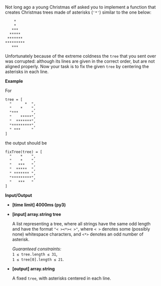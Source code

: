 <div class="markdown"><p>Not long ago a young Christmas elf asked you to implement a function that creates Christmas trees made of asterisks (<code>'*'</code>) similar to the one below:</p>
<pre><code>    *    
    *    
   ***   
  *****  
 ******* 
*********
   ***   
</code></pre>
<p>Unfortunately because of the extreme coldness the <code>tree</code> that you sent over was corrupted: although its lines are given in the correct order, but are not aligned properly. Now your task is to fix the given <code>tree</code> by centering the asterisks in each line.</p>
<p><strong>Example</strong></p>
<p>For</p>
<pre><code>tree = [
  "      *  ", 
  "    *    ", 
  "***      ", 
  "    *****", 
  "  *******", 
  "*********", 
  " ***     "
]
</code></pre>
<p>the output should be</p>
<pre><code>fixTree(tree) = [
  "    *    ", 
  "    *    ", 
  "   ***   ", 
  "  *****  ", 
  " ******* ", 
  "*********", 
  "   ***   "
]
</code></pre>
<p><strong>Input/Output</strong></p>
<ul>
<li><strong>[time limit] 4000ms (py3)</strong></li>
</ul>
<ul>
<li>
<p><strong>[input] array.string tree</strong></p>
<p>A list representing a tree, where all strings have the same odd length and have the format <code>"&lt; &gt;&lt;*&gt;&lt; &gt;"</code>, where <code>&lt; &gt;</code> denotes some (possibly none) whitespace characters, and <code>&lt;*&gt;</code> denotes an odd number of asterisk.</p>
<p><em>Guaranteed constraints:</em><br>
<code>1 ≤ tree.length ≤ 31</code>,<br>
<code>1 ≤ tree[0].length ≤ 21</code>.</p>
</li>
<li>
<p><strong>[output] array.string</strong></p>
<p>A fixed <code>tree</code>, with asterisks centered in each line.</p>
</li>
</ul>
</div>